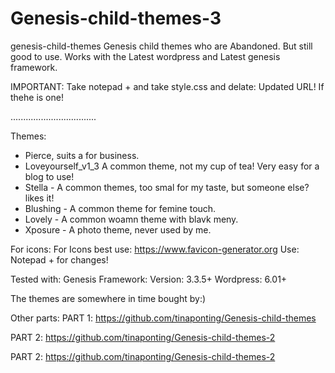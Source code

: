 # Genesis-child-themes-3

genesis-child-themes
Genesis child themes who are Abandoned. But still good to use. Works with the Latest wordpress and Latest genesis framework.

IMPORTANT: Take notepad + and take style.css and delate: Updated URL! If thehe is one!

..................................

Themes:
* Pierce, suits a for business.
* Loveyourself_v1_3 A common theme, not my cup of tea! Very easy for a blog to use!
* Stella - A common themes, too smal for my taste, but someone else? likes it!
* Blushing - A  common theme for femine touch.
* Lovely - A common woamn theme with blavk meny.
* Xposure - A photo theme, never used by me.



For icons: For Icons best use: https://www.favicon-generator.org Use: Notepad + for changes!

Tested with: Genesis Framework: Version: 3.3.5+ Wordpress: 6.01+

The themes are somewhere in time bought by:)

Other parts:
PART 1: https://github.com/tinaponting/Genesis-child-themes

PART 2: https://github.com/tinaponting/Genesis-child-themes-2

PART 2: https://github.com/tinaponting/Genesis-child-themes-2


